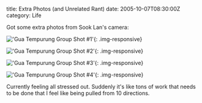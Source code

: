 title: Extra Photos (and Unrelated Rant)
date: 2005-10-07T08:30:00Z
category: Life

Got some extra photos from Sook Lan's camera:

!['Gua Tempurung Group Shot #1'](http://img.photobucket.com/albums/v95/seh_hui/photo/051001/IMG_0259.jpg){: .img-responsive}

!['Gua Tempurung Group Shot #2'](http://img.photobucket.com/albums/v95/seh_hui/photo/051001/IMG_0271.jpg){: .img-responsive}

!['Gua Tempurung Group Shot #3'](http://img.photobucket.com/albums/v95/seh_hui/photo/051001/IMG_0327.jpg){: .img-responsive}

!['Gua Tempurung Group Shot #4'](http://img.photobucket.com/albums/v95/seh_hui/photo/051001/IMG_0330.jpg){: .img-responsive}

Currently feeling all stressed out. Suddenly it's like tons of work that needs to be done that I feel like being pulled from 10 directions.
